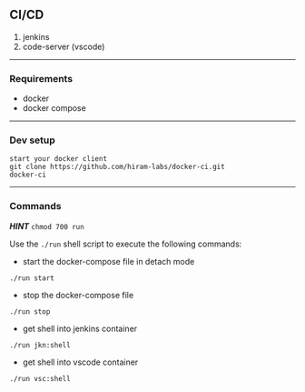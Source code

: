 ## CI/CD

1. jenkins
2. code-server (vscode)

---

### Requirements

- docker
- docker compose

---

### Dev setup

```
start your docker client
git clone https://github.com/hiram-labs/docker-ci.git
docker-ci
```

---

### Commands

**_HINT_** `chmod 700 run`

Use the `./run` shell script to execute the following commands:

- start the docker-compose file in detach mode

```
./run start
```

- stop the docker-compose file

```
./run stop
```

- get shell into jenkins container

```
./run jkn:shell
```

- get shell into vscode container

```
./run vsc:shell
```
